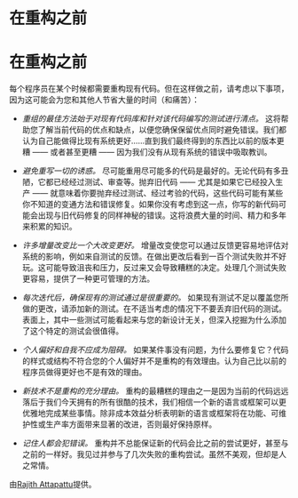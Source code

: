 # 在重构之前

# 在重构之前

每个程序员在某个时候都需要重构现有代码。但在这样做之前，请考虑以下事项，因为这可能会为您和其他人节省大量的时间（和痛苦）：

+   *重组的最佳方法始于对现有代码库和针对该代码编写的测试进行清点。* 这将帮助您了解当前代码的优点和缺点，以便您确保保留优点同时避免错误。我们都认为自己能做得比现有系统更好……直到我们最终得到的东西比以前的版本更糟 —— 或者甚至更糟 —— 因为我们没有从现有系统的错误中吸取教训。

+   *避免重写一切的诱惑。* 尽可能重用尽可能多的代码是最好的。无论代码有多丑陋，它都已经经过测试、审查等。抛弃旧代码 —— 尤其是如果它已经投入生产 —— 就意味着你要抛弃经过测试、经过考验的代码，这些代码可能有某些你不知道的变通方法和错误修复。如果你没有考虑到这一点，你写的新代码可能会出现与旧代码修复的同样神秘的错误。这将浪费大量的时间、精力和多年来积累的知识。

+   *许多增量改变比一个大改变更好。* 增量改变使您可以通过反馈更容易地评估对系统的影响，例如来自测试的反馈。在做出更改后看到一百个测试失败并不好玩。这可能导致沮丧和压力，反过来又会导致糟糕的决定。处理几个测试失败更容易，提供了一种更可管理的方法。

+   *每次迭代后，确保现有的测试通过是很重要的。* 如果现有测试不足以覆盖您所做的更改，请添加新的测试。在不适当考虑的情况下不要丢弃旧代码的测试。表面上，其中一些测试可能看起来与您的新设计无关，但深入挖掘为什么添加了这个特定的测试会很值得。

+   *个人偏好和自我不应成为阻碍。* 如果某件事没有问题，为什么要修复它？代码的样式或结构不符合您的个人偏好并不是重构的有效理由。认为自己比以前的程序员做得更好也不是有效的理由。

+   *新技术不是重构的充分理由。* 重构的最糟糕的理由之一是因为当前的代码远远落后于我们今天拥有的所有很酷的技术，我们相信一个新的语言或框架可以更优雅地完成某些事情。除非成本效益分析表明新的语言或框架将在功能、可维护性或生产率方面带来显著的改进，否则最好保持原样。

+   *记住人都会犯错误。* 重构并不总能保证新的代码会比之前的尝试更好，甚至与之前的一样好。我见过并参与了几次失败的重构尝试。虽然不美观，但却是人之常情。

由[Rajith Attapattu](http://programmer.97things.oreilly.com/wiki/index.php/Rajith_Attapattu)提供。
